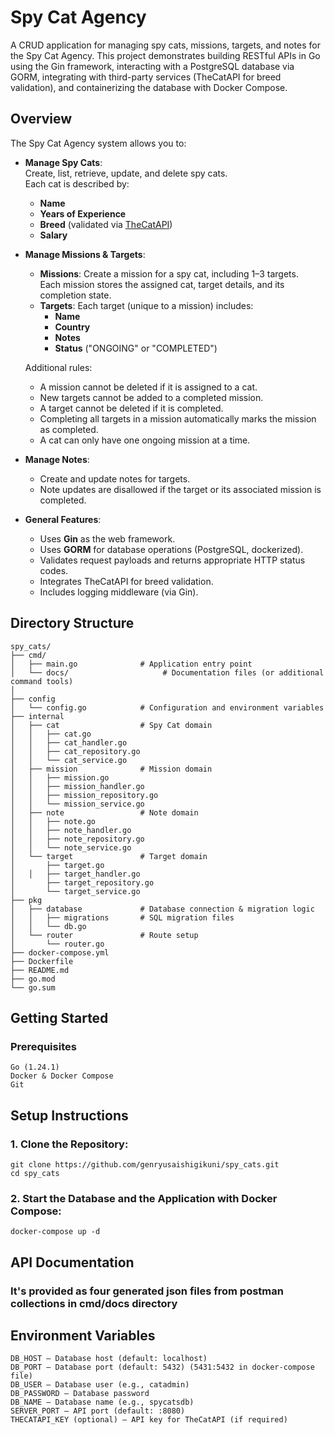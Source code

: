 # Spy Cat Agency

A CRUD application for managing spy cats, missions, targets, and notes for the Spy Cat Agency. This project demonstrates building RESTful APIs in Go using the Gin framework, interacting with a PostgreSQL database via GORM, integrating with third-party services (TheCatAPI for breed validation), and containerizing the database with Docker Compose.

## Overview

The Spy Cat Agency system allows you to:
- **Manage Spy Cats**:  
  Create, list, retrieve, update, and delete spy cats.  
  Each cat is described by:
    - **Name**
    - **Years of Experience**
    - **Breed** (validated via [TheCatAPI](https://api.thecatapi.com/v1/breeds))
    - **Salary**
- **Manage Missions & Targets**:
    - **Missions**: Create a mission for a spy cat, including 1–3 targets.  
      Each mission stores the assigned cat, target details, and its completion state.
    - **Targets**: Each target (unique to a mission) includes:
        - **Name**
        - **Country**
        - **Notes**
        - **Status** ("ONGOING" or "COMPLETED")

  Additional rules:
    - A mission cannot be deleted if it is assigned to a cat.
    - New targets cannot be added to a completed mission.
    - A target cannot be deleted if it is completed.
    - Completing all targets in a mission automatically marks the mission as completed.
    - A cat can only have one ongoing mission at a time.
- **Manage Notes**:
    - Create and update notes for targets.
    - Note updates are disallowed if the target or its associated mission is completed.

- **General Features**:
    - Uses **Gin** as the web framework.
    - Uses **GORM** for database operations (PostgreSQL, dockerized).
    - Validates request payloads and returns appropriate HTTP status codes.
    - Integrates TheCatAPI for breed validation.
    - Includes logging middleware (via Gin).

## Directory Structure

```plaintext
spy_cats/
├── cmd/
│   ├── main.go              # Application entry point
│   └── docs/                     # Documentation files (or additional command tools)
│              
├── config
│   └── config.go            # Configuration and environment variables
├── internal
│   ├── cat                  # Spy Cat domain
│   │   ├── cat.go
│   │   ├── cat_handler.go
│   │   ├── cat_repository.go
│   │   └── cat_service.go
│   ├── mission              # Mission domain
│   │   ├── mission.go
│   │   ├── mission_handler.go
│   │   ├── mission_repository.go
│   │   └── mission_service.go
│   ├── note                 # Note domain
│   │   ├── note.go
│   │   ├── note_handler.go
│   │   ├── note_repository.go
│   │   └── note_service.go
│   └── target               # Target domain
│       ├── target.go
│   │   ├── target_handler.go
│       ├── target_repository.go
│       └── target_service.go
├── pkg
│   ├── database             # Database connection & migration logic
│   │   ├── migrations       # SQL migration files
│   │   └── db.go
│   └── router               # Route setup
│       └── router.go
├── docker-compose.yml
├── Dockerfile
├── README.md
├── go.mod
└── go.sum
```



## Getting Started
### Prerequisites

    Go (1.24.1)
    Docker & Docker Compose
    Git


## Setup Instructions
### 1. Clone the Repository:
```
git clone https://github.com/genryusaishigikuni/spy_cats.git
cd spy_cats
```

### 2. Start the Database and the Application with Docker Compose:
```
docker-compose up -d
```



## API Documentation
### It's provided as four generated json files from postman collections in cmd/docs directory 

## Environment Variables
```
DB_HOST – Database host (default: localhost)
DB_PORT – Database port (default: 5432) (5431:5432 in docker-compose file)
DB_USER – Database user (e.g., catadmin)
DB_PASSWORD – Database password
DB_NAME – Database name (e.g., spycatsdb)
SERVER_PORT – API port (default: :8080)
THECATAPI_KEY (optional) – API key for TheCatAPI (if required)
```